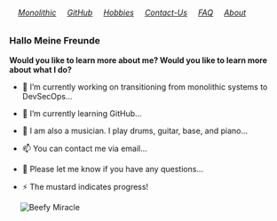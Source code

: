 ###### &nbsp;&nbsp;&nbsp;&nbsp;[Monolithic](./MONOLITHIC.md)&nbsp;&nbsp;&nbsp;&nbsp; [GitHub](./GITHUB.md)&nbsp;&nbsp;&nbsp;&nbsp; [Hobbies](./HOBBIES.md)&nbsp;&nbsp;&nbsp;&nbsp; [Contact-Us](./CONTACTUS.md)&nbsp;&nbsp;&nbsp;&nbsp; [FAQ](./FAQ.md)&nbsp;&nbsp;&nbsp;&nbsp; [About](./ABOUT.md)&nbsp;&nbsp;&nbsp;&nbsp;

### Hallo Meine Freunde

**Would you like to learn more about me? 
Would you like to learn more about what I do?** 



- 🔭 I’m currently working on transitioning from monolithic systems to DevSecOps...


                                                      
- 🌱 I’m currently learning GitHub...



- 🤔 I am also a musician. I play drums, guitar, base, and piano...



- 📫 You can contact me via email...



- 💬 Please let me know if you have any questions...



- ⚡ The mustard indicates progress!



&nbsp;&nbsp;&nbsp;&nbsp;&nbsp;![Beefy Miracle](https://fedoraproject.org/w/uploads/6/60/Hotdog.gif)
